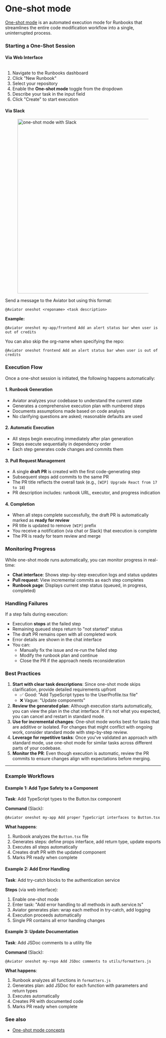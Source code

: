 # One-shot mode

[One-shot mode](../concepts/one-shot-mode.md) is an automated execution mode for Runbooks that streamlines the entire code modification workflow into a single, uninterrupted process.

### Starting a One-Shot Session

#### **Via Web Interface**

<figure><img src="../../.gitbook/assets/Screenshot 2025-10-14 at 11.43.10 AM.png" alt=""><figcaption></figcaption></figure>

1. Navigate to the Runbooks dashboard
2. Click "New Runbook"
3. Select your repository
4. Enable the **One-shot mode** toggle from the dropdown
5. Describe your task in the input field
6. Click "Create" to start execution

#### **Via Slack**

<figure><img src="../../.gitbook/assets/Screenshot 2025-10-14 at 11.55.59 AM.png" alt="one-shot mode with Slack" width="563"><figcaption></figcaption></figure>

Send a message to the Aviator bot using this format:

```
@Aviator oneshot <reponame> <task description>
```

**Example:**

```
@Aviator oneshot my-app/frontend Add an alert status bar when user is out of credits
```

You can also skip the org-name when specifying the repo:

```
@Aviator oneshot frontend Add an alert status bar when user is out of credits
```

### Execution Flow

Once a one-shot session is initiated, the following happens automatically:

#### **1. Runbook Generation**

* Aviator analyzes your codebase to understand the current state
* Generates a comprehensive execution plan with numbered steps
* Documents assumptions made based on code analysis
* No clarifying questions are asked; reasonable defaults are used

#### **2. Automatic Execution**

* All steps begin executing immediately after plan generation
* Steps execute sequentially in dependency order
* Each step generates code changes and commits them

#### **3. Pull Request Management**

* A single **draft PR** is created with the first code-generating step
* Subsequent steps add commits to the same PR
* The PR title reflects the overall task (e.g., `[WIP] Upgrade React from 17 to 18`)
* PR description includes: runbook URL, executor, and progress indication

#### **4. Completion**

* When all steps complete successfully, the draft PR is automatically marked as **ready for review**
* PR title is updated to remove `[WIP]` prefix
* You receive a notification (via chat or Slack) that execution is complete
* The PR is ready for team review and merge

### Monitoring Progress

While one-shot mode runs automatically, you can monitor progress in real-time:

* **Chat interface**: Shows step-by-step execution logs and status updates
* **Pull request**: View incremental commits as each step completes
* **Runbook page**: Displays current step status (queued, in progress, completed)

### Handling Failures

If a step fails during execution:

* Execution **stops** at the failed step
* Remaining queued steps return to "not started" status
* The draft PR remains open with all completed work
* Error details are shown in the chat interface
* You can:
  * Manually fix the issue and re-run the failed step
  * Modify the runbook plan and continue
  * Close the PR if the approach needs reconsideration

### Best Practices

1. **Start with clear task descriptions**: Since one-shot mode skips clarification, provide detailed requirements upfront
   * ✅ Good: "Add TypeScript types to the UserProfile.tsx file"
   * ❌ Vague: "Update components"
2. **Review the generated plan**: Although execution starts automatically, you can view the plan in the chat interface. If it's not what you expected, you can cancel and restart in standard mode.
3. **Use for incremental changes**: One-shot mode works best for tasks that are additive or isolated. For changes that might conflict with ongoing work, consider standard mode with step-by-step review.
4. **Leverage for repetitive tasks**: Once you've validated an approach with standard mode, use one-shot mode for similar tasks across different parts of your codebase.
5. **Monitor the PR**: Even though execution is automatic, review the PR commits to ensure changes align with expectations before merging.

***

### Example Workflows

#### Example 1: Add Type Safety to a Component

**Task**: Add TypeScript types to the Button.tsx component

**Command** (Slack):

```
@Aviator oneshot my-app Add proper TypeScript interfaces to Button.tsx
```

**What happens**:

1. Runbook analyzes the `Button.tsx` file
2. Generates steps: define props interface, add return type, update exports
3. Executes all steps automatically
4. Creates draft PR with the updated component
5. Marks PR ready when complete

#### Example 2: Add Error Handling

**Task**: Add try-catch blocks to the authentication service

**Steps** (via web interface):

1. Enable one-shot mode
2. Enter task: "Add error handling to all methods in auth.service.ts"
3. Aviator generates plan: wrap each method in try-catch, add logging
4. Execution proceeds automatically
5. Single PR contains all error handling changes

#### Example 3: Update Documentation

**Task**: Add JSDoc comments to a utility file

**Command** (Slack):

```
@Aviator oneshot my-repo Add JSDoc comments to utils/formatters.js
```

**What happens**:

1. Runbook analyzes all functions in `formatters.js`
2. Generates plan: add JSDoc for each function with parameters and return types
3. Executes automatically
4. Creates PR with documented code
5. Marks PR ready when complete

### See also

* [One-shot mode concepts](../concepts/one-shot-mode.md)
